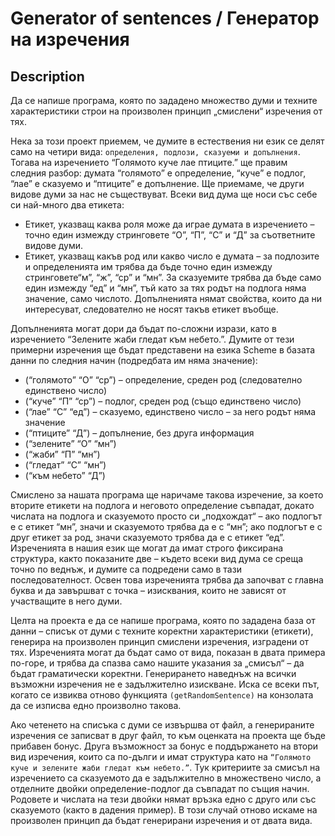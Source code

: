 # Generator of sentences / Генератор на изречения

## Description

Да се напише програма, която по зададено множество думи и техните характеристики
строи на произволен принцип „смислени“ изречения от тях.

Нека за този проект приемем, че думите в естествения ни език се делят само на четири вида:
`определения, подлози, сказуеми и допълнения`. Тогава на изречението “Голямото
куче
лае
птиците.” ще правим следния разбор: думата “голямото” е определение, “куче” е подлог,
“лае” е сказуемо и “птиците” е допълнение. Ще приемаме, че други видове думи за нас не
съществуват. Всеки вид дума ще носи със себе си най-много два етикета:
- Етикет, указващ каква роля може да играе думата в изречението – точно един измежду
стринговете “О”, “П”, “С” и “Д” за съответните видове думи.
- Етикет, указващ какъв род или какво число е думата – за подлозите и определенията им трябва
да бъде точно един измежду стринговете“м”, “ж”, “ср” и “мн”. За сказуемите трябва да бъде
само един измежду “ед” и “мн”, тъй като за тях родът на подлога няма значение, само числото.
Допълненията нямат свойства, които да ни интересуват, следователно не носят такъв етикет
въобще.

Допълненията могат дори да бъдат по-сложни изрази, като в изречението “Зелените жаби
гледат към небето.”. Думите от тези примерни изречения ще бъдат представени на езика Scheme
в базата данни по следния начин (подредбата им няма значение):
- (“голямото” “О” “ср”) – определение, среден род (следователно единствено число)
- (“куче” “П” “ср”) – подлог, среден род (също единствено число)
- (“лае” “С” “ед”) – сказуемо, единствено число – за него родът няма значение
- (“птиците” “Д”) – допълнение, без друга информация
- (“зелените” “О” “мн”)
- (“жаби” “П” “мн”)
- (“гледат” “С” “мн”)
- (“към небето” “Д”)

Смислено за нашата програма ще наричаме такова изречение, за което вторите етикети на
подлога и неговото определение съвпадат, докато числата на подлога и сказуемото просто си
„подхождат“ – ако подлогът е с етикет “мн”, значи и сказуемото трябва да е с “мн”; ако подлогът е с
друг етикет за род, значи сказуемото трябва да е с етикет “ед”. Изреченията в нашия език ще могат да
имат строго фиксирана структура, както показаните две – където всеки вид дума се среща точно по
веднъж, и думите са подредени само в тази последователност. Освен това изреченията трябва да
започват с главна буква и да завършват с точка – изисквания, които не зависят от участващите в него
думи.

Целта на проекта е да се напише програма, която по зададена база от данни – списък от думи с
техните коректни характеристики (етикети), генерира на произволен принцип смислени изречения,
изградени от тях. Изреченията могат да бъдат само от вида, показан в двата примера по-горе, и трябва
да спазва само нашите указания за „смисъл“ – да бъдат граматически коректни. Генерирането наведнъж
на всички възможни изречения не е задължително изискване. Иска се всеки път, когато се извиква
отново функцията `(getRandomSentence)` на конзолата да се изписва едно произволно такова.

Ако четенето на списъка с думи се извършва от файл, а генерираните изречения се записват в
друг файл, то към оценката на проекта ще бъде прибавен бонус. Друга възможност за бонус е
поддържането на втори вид изречения, които са по-дълги и имат структура като на ```“Голямото куче
и зелените жаби гледат към небето.”```. Тук критериите за смисъл на изречението са сказуемото
да е задължително в множествено число, а отделните двойки определение-подлог да съвпадат по
същия начин. Родовете и числата на тези двойки нямат връзка едно с друго или със сказуемото (както в
дадения пример). В този случай отново искаме на произволен принцип да бъдат генерирани изречения
и от двата вида.
